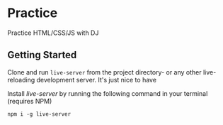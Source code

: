 # Practice
Practice HTML/CSS/JS with DJ

## Getting Started
Clone and run `live-server` from the project directory- or any other live-reloading development server. It's just nice to have

Install *live-server* by running the following command in your terminal (requires NPM)
```(bash)
npm i -g live-server
```
